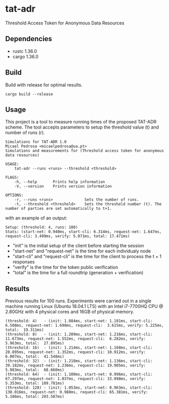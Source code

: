 # tat-adr
Threshold Access Token for Anonymous Data Resources

## Dependencies
* rustc 1.36.0
* cargo 1.36.0

## Build
Build with release for optimal results.

```
cargo build --release
```

## Usage
This project is a tool to measure running times of the proposed TAT-ADR scheme. The tool accepts parameters to setup the threshold value (t) and number of runs (r).

```
Simulations for TAT-ADR 1.0
Micael Pedrosa <micaelpedrosa@ua.pt>
Simulations and measurements for (Threshold access token for anonymous data resources)

USAGE:
    tat-adr --runs <runs> --threshold <threshold>

FLAGS:
    -h, --help       Prints help information
    -V, --version    Prints version information

OPTIONS:
    -r, --runs <runs>              Sets the number of runs.
    -t, --threshold <threshold>    Sets the threshold number (t). The number of parties are set automatically to t+1.
```

with an example of an output:

```
Setup: (threshold: 4, runs: 100)
Stats: (start-net: 0.940ms, start-cli: 6.314ms, request-net: 1.647ms, request-cli: 3.499ms, verify: 5.071ms, total: 17.471ms)
```

* "init" is the initial setup of the client before starting the session
* "start-net" and "request-net" is the time for each individualy node
* "start-cli" and "request-cli" is the time for the client to process the t + 1 responses
* "verify" is the time for the token public verification
* "total" is the time for a full roundtrip (generation + verification)

## Results
Previous results for 100 runs. Experiments were carried out in a single machine running Linux (Ubuntu 18.04.1 LTS) with an Intel i7-7700HQ CPU @ 2.80GHz with 4 physical cores and 16GB of physical memory.

```
(threshold: 4)   - (init: 1.084ms, start-net: 1.181ms, start-cli:   6.508ms, request-net: 1.698ms, request-cli:  3.615ms, verify: 5.225ms, total:  19.311ms)
(threshold: 8)   - (init: 1.209ms, start-net: 1.216ms, start-cli:  11.673ms, request-net: 1.552ms, request-cli:  6.282ms, verify: 5.963ms, total:  27.895ms)
(threshold: 16)  - (init: 1.214ms, start-net: 1.168ms, start-cli:  20.895ms, request-net: 1.352ms, request-cli: 10.912ms, verify: 6.007ms, total:  41.548ms)
(threshold: 32)  - (init: 1.218ms, start-net: 1.136ms, start-cli:  39.182ms, request-net: 1.236ms, request-cli: 19.905ms, verify: 5.983ms, total:  68.660ms)
(threshold: 64)  - (init: 1.100ms, start-net: 0.996ms, start-cli:  67.297ms, request-net: 1.037ms, request-cli: 33.998ms, verify: 5.353ms, total: 109.781ms)
(threshold: 128) - (init: 1.053ms, start-net: 0.963ms, start-cli: 130.016ms, request-net: 0.988ms, request-cli: 65.381ms, verify: 5.186ms, total: 203.587ms)
```
